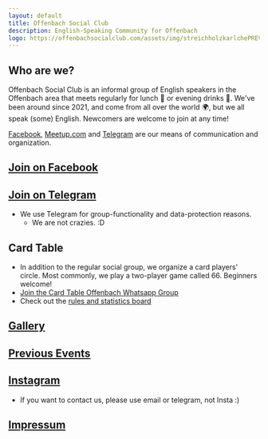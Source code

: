 ```yaml
---
layout: default
title: Offenbach Social Club
description: English-Speaking Community for Offenbach
logo: https://offenbachsocialclub.com/assets/img/streichholzkarlchePREVIEW.jpg
---
```

## Who are we?
Offenbach Social Club is an informal group of English speakers in the Offenbach area that meets regularly for lunch :pizza: or evening drinks :wine_glass:. We've been around since 2021, and come from all over the world :earth_africa:, but we all speak (some) English. Newcomers are welcome to join at any time! 

[Facebook](https://www.facebook.com/groups/offenbachenglishspeakers), [Meetup.com](https://www.meetup.com/offenbach-social-club/) and [Telegram](https://t.me/offenbachsocialclub) are our means of communication and organization. 

## [**Join on Facebook**](https://www.facebook.com/groups/offenbachenglishspeakers) 
## [**Join on Telegram**](https://t.me/offenbachsocialclub)
- We use Telegram for group-functionality and data-protection reasons.
  - We are not crazies. :D   
  
## Card Table
- In addition to the regular social group, we organize a card players' circle. Most commonly, we play a two-player game called 66. Beginners welcome!
- [Join the Card Table Offenbach Whatsapp Group](https://chat.whatsapp.com/LnXB5OXRJIkLFzX3GVtqlL)
- Check out the [rules and statistics board](/sixtysix)
  
## [Gallery](https://offenbachsocialclub.com/gallery)

## [Previous Events](https://offenbachsocialclub.com/events)  

## [Instagram](https://www.instagram.com/ofenglishspeakers)
- If you want to contact us, please use email or telegram, not Insta :)

## [Impressum](https://offenbachsocialclub.com/impressum)

